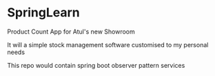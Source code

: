 # SpringLearn
Product Count App for Atul's new Showroom

It will a simple stock management software customised to my personal needs


This repo would contain spring boot observer pattern services 
